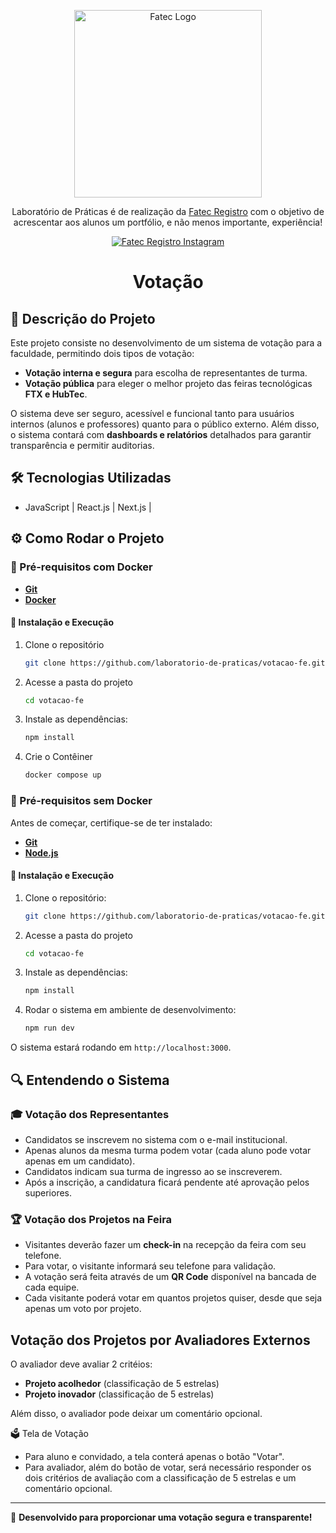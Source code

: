 <p align="center">
  <a href="https://fatecregistro.cps.sp.gov.br/" target="blank"><img src="https://bkpsitecpsnew.blob.core.windows.net/uploadsitecps/sites/40/2024/03/fatec_registro.png" width="300" alt="Fatec Logo" /></a>
</p>

  <p align="center">Laboratório de Práticas é de realização da <a href="https://fatecregistro.cps.sp.gov.br/" target="_blank">Fatec Registro</a> com o objetivo de acrescentar aos alunos um portfólio, e não menos importante, experiência!</p>
    <p align="center">
<a href="https://www.instagram.com/fatecregistro/" target="_blank"><img src="https://img.shields.io/badge/Instagram-E4405F?style=for-the-badge&logo=instagram&logoColor=white" alt="Fatec Registro Instagram" /></a>
</p>

<h1 align="center">Votação</h1>

## 📖 Descrição do Projeto

Este projeto consiste no desenvolvimento de um sistema de votação para a faculdade, permitindo dois tipos de votação:

- **Votação interna e segura** para escolha de representantes de turma.
- **Votação pública** para eleger o melhor projeto das feiras tecnológicas **FTX e HubTec**.

O sistema deve ser seguro, acessível e funcional tanto para usuários internos (alunos e professores) quanto para o público externo. Além disso, o sistema contará com **dashboards e relatórios** detalhados para garantir transparência e permitir auditorias.

## 🛠️ Tecnologias Utilizadas

- JavaScript | React.js | Next.js |

## ⚙️ Como Rodar o Projeto

### 🔧 Pré-requisitos com Docker

- [**Git**](https://git-scm.com/downloads)
- [**Docker**](https://www.docker.com)

#### 🚀 Instalação e Execução

1. Clone o repositório
    ```bash
    git clone https://github.com/laboratorio-de-praticas/votacao-fe.git
    ```

2. Acesse a pasta do projeto
    ```bash
    cd votacao-fe
    ```

3. Instale as dependências:
   ```bash
   npm install
   ```

3. Crie o Contêiner
    ```bash
    docker compose up
    ```

### 🔧 Pré-requisitos sem Docker

Antes de começar, certifique-se de ter instalado:

- [**Git**](https://git-scm.com/downloads)
- [**Node.js**](https://nodejs.org/)

#### 🚀 Instalação e Execução

1. Clone o repositório:
   ```bash
   git clone https://github.com/laboratorio-de-praticas/votacao-fe.git
   ```

2. Acesse a pasta do projeto
    ```bash
    cd votacao-fe
    ```

3. Instale as dependências:
   ```bash
   npm install
   ```

4. Rodar o sistema em ambiente de desenvolvimento:
   ```bash
   npm run dev
   ```

O sistema estará rodando em `http://localhost:3000`.

## 🔍 Entendendo o Sistema

### 🎓 Votação dos Representantes

- Candidatos se inscrevem no sistema com o e-mail institucional.
- Apenas alunos da mesma turma podem votar (cada aluno pode votar apenas em um candidato).
- Candidatos indicam sua turma de ingresso ao se inscreverem.
- Após a inscrição, a candidatura ficará pendente até aprovação pelos superiores.

### 🏆 Votação dos Projetos na Feira

- Visitantes deverão fazer um **check-in** na recepção da feira com seu telefone.
- Para votar, o visitante informará seu telefone para validação.
- A votação será feita através de um **QR Code** disponível na bancada de cada equipe.
- Cada visitante poderá votar em quantos projetos quiser, desde que seja apenas um voto por projeto.

## Votação dos Projetos por Avaliadores Externos

O avaliador deve avaliar 2 critéios:
- **Projeto acolhedor** (classificação de 5 estrelas)
- **Projeto inovador** (classificação de 5 estrelas)

Além disso, o avaliador pode deixar um comentário opcional.

🗳️ Tela de Votação
- Para aluno e convidado, a tela conterá apenas o botão "Votar".
- Para avaliador, além do botão de votar, será necessário responder os dois critérios de avaliação com a classificação de 5 estrelas e um comentário opcional.

---


📌 **Desenvolvido para proporcionar uma votação segura e transparente!**